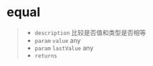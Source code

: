 # equal

> - `description` 比较是否值和类型是否相等
> - `param` `value` any
> - `param` `lastValue` any 
> - `returns` 
